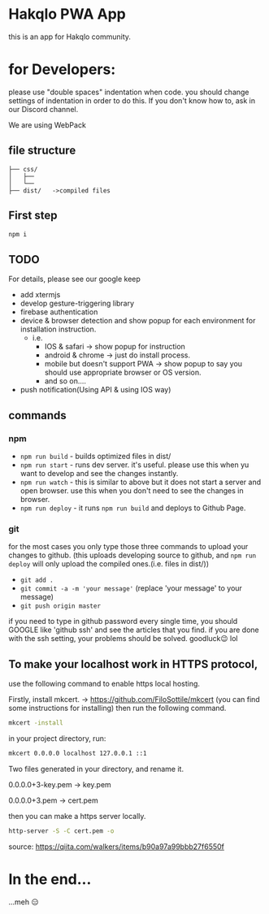 # Hakqlo PWA App
this is an app for Hakqlo community. 

# for Developers:
please use "double spaces" indentation when code.
you should change settings of indentation in order to do this.
If you don't know how to, ask in our Discord channel.

We are using WebPack

## file structure
```
├── css/
│   ├── 
│   └──
├── dist/   ->compiled files
```
## First step

```bash
npm i
```
## TODO
For details, please see our google keep

- add xtermjs
- develop gesture-triggering library
- firebase authentication
- device & browser detection and show popup for each environment for installation instruction. 
  - i.e. 
    - IOS & safari -> show popup for instruction
    - android & chrome -> just do install process.
    - mobile but doesn't support PWA -> show popup to say you should use appropriate browser or OS version.
    - and so on....
- push notification(Using API & using IOS way)
## commands 
### npm 
- `npm run build` - builds optimized files in dist/
- `npm run start` - runs dev server. it's useful. please use this when yu want to develop and see the changes instantly.
- `npm run watch` - this is similar to above but it does not start a server and open browser. use this when you don't need to see the changes in browser.
- `npm run deploy` - it runs `npm run build` and deploys to Github Page.
### git 
for the most cases you only type those three commands to upload your changes to github. (this uploads developing source to github, and `npm run deploy` will only upload the compiled ones.(i.e. files in dist/))
- `git add . `
- `git commit -a -m 'your message'` (replace 'your message' to your message)
- `git push origin master`

if you need to type in github password every single time, 
you should GOOGLE like 'github ssh' and see the articles that you find. if you are done with the ssh setting, your problems should be solved. goodluck:wink: lol


## To make your localhost work in HTTPS protocol, 
use the following command to enable https local hosting.

Firstly, install mkcert. -> https://github.com/FiloSottile/mkcert (you can find some instructions for installing)
then run the following command.
```bash
mkcert -install
```
in your project directory, run:
```bash
mkcert 0.0.0.0 localhost 127.0.0.1 ::1
```
Two files generated in your directory, and rename it.

0.0.0.0+3-key.pem -> key.pem

0.0.0.0+3.pem -> cert.pem

then you can make a https server locally.
```bash
http-server -S -C cert.pem -o
```
source: https://qiita.com/walkers/items/b90a97a99bbb27f6550f

# In the end...
  ...meh :expressionless: